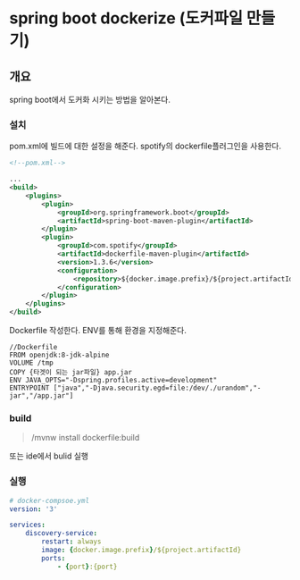 # spring boot dockerize (도커파일 만들기)

## 개요

spring boot에서 도커화 시키는 방법을 알아본다.

### 설치

pom.xml에 빌드에 대한 설정을 해준다. spotify의 dockerfile플러그인을 사용한다.

```xml
<!--pom.xml-->

...
<build>
    <plugins>
        <plugin>
            <groupId>org.springframework.boot</groupId>
            <artifactId>spring-boot-maven-plugin</artifactId>
        </plugin>
        <plugin>
            <groupId>com.spotify</groupId>
            <artifactId>dockerfile-maven-plugin</artifactId>
            <version>1.3.6</version>
            <configuration>
                <repository>${docker.image.prefix}/${project.artifactId}</repository>
            </configuration>
        </plugin>
    </plugins>
</build>
```

Dockerfile 작성한다.
ENV를 통해 환경을 지정해준다.

```text
//Dockerfile
FROM openjdk:8-jdk-alpine
VOLUME /tmp
COPY {타겟이 되는 jar파일} app.jar
ENV JAVA_OPTS="-Dspring.profiles.active=development"
ENTRYPOINT ["java","-Djava.security.egd=file:/dev/./urandom","-jar","/app.jar"]
```


### build

> /mvnw install dockerfile:build

또는 ide에서 bulid 실행  

### 실행

```yml
# docker-compsoe.yml
version: '3'

services:
    discovery-service:
        restart: always
        image: {docker.image.prefix}/${project.artifactId}
        ports:
            - {port}:{port}
```
